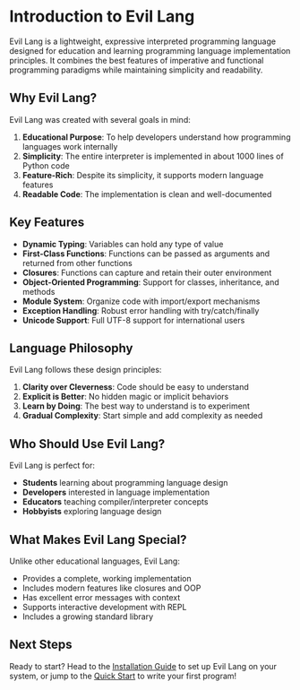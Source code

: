 # Introduction to Evil Lang

Evil Lang is a lightweight, expressive interpreted programming language designed for education and learning programming language implementation principles. It combines the best features of imperative and functional programming paradigms while maintaining simplicity and readability.

## Why Evil Lang?

Evil Lang was created with several goals in mind:

1. **Educational Purpose**: To help developers understand how programming languages work internally
2. **Simplicity**: The entire interpreter is implemented in about 1000 lines of Python code
3. **Feature-Rich**: Despite its simplicity, it supports modern language features
4. **Readable Code**: The implementation is clean and well-documented

## Key Features

- **Dynamic Typing**: Variables can hold any type of value
- **First-Class Functions**: Functions can be passed as arguments and returned from other functions
- **Closures**: Functions can capture and retain their outer environment
- **Object-Oriented Programming**: Support for classes, inheritance, and methods
- **Module System**: Organize code with import/export mechanisms
- **Exception Handling**: Robust error handling with try/catch/finally
- **Unicode Support**: Full UTF-8 support for international users

## Language Philosophy

Evil Lang follows these design principles:

1. **Clarity over Cleverness**: Code should be easy to understand
2. **Explicit is Better**: No hidden magic or implicit behaviors
3. **Learn by Doing**: The best way to understand is to experiment
4. **Gradual Complexity**: Start simple and add complexity as needed

## Who Should Use Evil Lang?

Evil Lang is perfect for:

- **Students** learning about programming language design
- **Developers** interested in language implementation
- **Educators** teaching compiler/interpreter concepts
- **Hobbyists** exploring language design

## What Makes Evil Lang Special?

Unlike other educational languages, Evil Lang:

- Provides a complete, working implementation
- Includes modern features like closures and OOP
- Has excellent error messages with context
- Supports interactive development with REPL
- Includes a growing standard library

## Next Steps

Ready to start? Head to the [Installation Guide](installation.md) to set up Evil Lang on your system, or jump to the [Quick Start](quick-start.md) to write your first program!